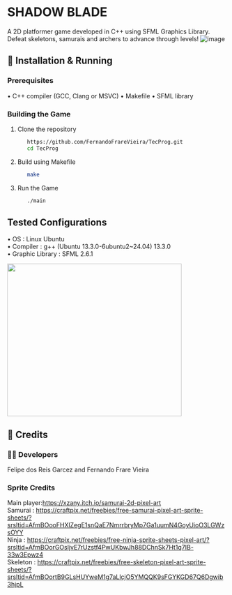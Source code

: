 # SHADOW BLADE
   A 2D platformer game developed in C++ using SFML Graphics Library. Defeat skeletons, samurais and archers to advance through levels!
   ![image](https://github.com/user-attachments/assets/7bc7de15-8e5f-435e-96f1-6a37bb6666b9)
## 🚀 Installation & Running
   ### Prerequisites
   • C++ compiler (GCC, Clang or MSVC)
   • Makefile 
   • SFML library
   ### Building the Game
   1. Clone the repository 
      ```sh
         https://github.com/FernandoFrareVieira/TecProg.git
         cd TecProg
      ```
   2. Build using Makefile
         ```sh
            make
         ```
   3. Run the Game
         ```sh
            ./main
         ```
   ## Tested Configurations  
   • OS : Linux Ubuntu    
   • Compiler : g++ (Ubuntu 13.3.0-6ubuntu2~24.04) 13.3.0  
   • Graphic Library : SFML 2.6.1

   
   <img src="/home/felipereis96/Imagens/Capturas de tela/" width="400" height="350">


## 📜 Credits 
   ### :technologist: Developers 
   Felipe dos Reis Garcez and Fernando Frare Vieira
   ### Sprite Credits 
   Main player:https://xzany.itch.io/samurai-2d-pixel-art  
   Samurai : https://craftpix.net/freebies/free-samurai-pixel-art-sprite-sheets/?srsltid=AfmBOooFHXlZegE1snQaE7NmrrbryMp7Ga1uumN4GoyUioO3LGWzsOYY  
   Ninja : https://craftpix.net/freebies/free-ninja-sprite-sheets-pixel-art/?srsltid=AfmBOorGOsljvE7rUzstf4PwUKbwJh88DChnSk7Ht1q7IB-33w3Epwz4  
   Skeleton : https://craftpix.net/freebies/free-skeleton-pixel-art-sprite-sheets/?srsltid=AfmBOortB9GLsHUYweM1g7aLlcjO5YMQQK9sFGYKGD67Q6Dgwib3hjpL    
   
   
